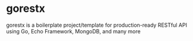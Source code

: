 # gorestx
gorestx is a boilerplate project/template for production-ready RESTful API using Go, Echo Framework, MongoDB, and many more
